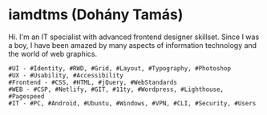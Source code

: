 # iamdtms (Dohány Tamás)

Hi. I'm an IT specialist with advanced frontend designer skillset. Since I was a boy, I have been amazed by many aspects of information technology and the world of web graphics.

```
#UI - #Identity, #RWD, #Grid, #Layout, #Typography, #Photoshop 
#UX - #Usability, #Accessibility
#Frontend - #CSS, #HTML, #jQuery, #WebStandards
#WEB - #CSP, #Netlify, #GIT, #11ty, #Wordpress, #Lighthouse, #Pagespeed
#IT - #PC, #Android, #Ubuntu, #Windows, #VPN, #CLI, #Security, #Users
```
